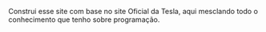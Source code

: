 Construi esse site com base no site Oficial da Tesla, aqui mesclando todo o conhecimento que tenho sobre programação.
